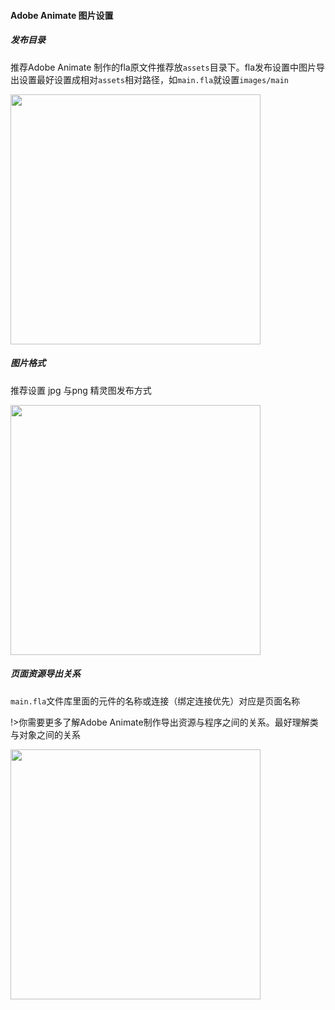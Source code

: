 #### Adobe Animate 图片设置

##### 发布目录

推荐Adobe Animate 制作的fla原文件推荐放`assets`目录下。fla发布设置中图片导出设置最好设置成相对`assets`相对路径，如`main.fla`就设置`images/main`

<img src="./images/eds/1511774384589.jpg" width = "400" alt="" align=center /><br>


##### 图片格式

推荐设置 jpg 与png 精灵图发布方式

<img src="./images/eds/1511774891947.jpg" width = "400" alt="" align=center /><br>

##### 页面资源导出关系

`main.fla`文件库里面的元件的名称或连接（绑定连接优先）对应是页面名称

!>你需要更多了解Adobe Animate制作导出资源与程序之间的关系。最好理解类与对象之间的关系

<img src="./images/eds/1511781576997.jpg" width = "400" alt="" align=center /><br>